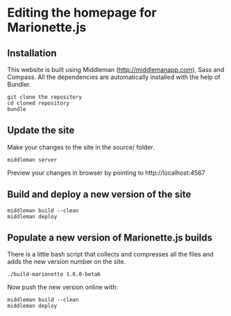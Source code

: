 Editing the homepage for Marionette.js
=============


Installation
-----------

This website is built using Middleman (http://middlemanapp.com), Sass and Compass.  All the dependencies are automatically installed with the help of Bundler.

    git clone the repository
    cd cloned repository
    bundle


Update the site
-----
    
Make your changes to the site in the source/ folder.

    middleman server

Preview your changes in browser by pointing to http://localhost:4567


Build and deploy a new version of the site
-----

    middleman build --clean
    middleman deploy


Populate a new version of Marionette.js builds
-----

There is a little bash script that collects and compresses all the files and adds the new version number on the site.

    ./build-marionette 1.0.0-beta6
    
Now push the new version online with:

    middleman build --clean
    middleman deploy
    